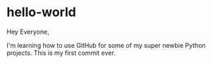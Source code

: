 # hello-world

Hey Everyone,

I'm learning how to use GitHub for some of my super newbie Python projects. This is my first commit ever.
